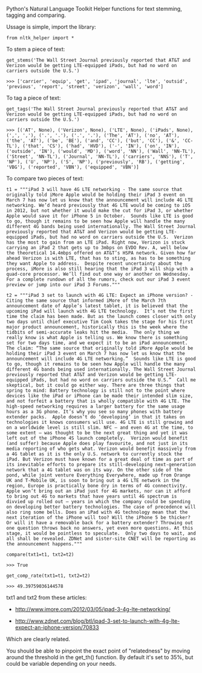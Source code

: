 Python's Natural Language Toolkit Helper functions for text stemming, tagging and comparing.

Ussage is simple, import the library:

    from nltk_helper import *

To stem a piece of text:

    get_stems('The Wall Street Journal previously reported that AT&T and Verizon would be getting LTE-equipped iPads, but had no word on carriers outside the U.S.')
    
    >>> ['carrier', 'equip', 'get', 'ipad', 'journal', 'lte', 'outsid', 'previous', 'report', 'street', 'verizon', 'wall', 'word']

To tag a piece of text:

    get_tags('The Wall Street Journal previously reported that AT&T and Verizon would be getting LTE-equipped iPads, but had no word on carriers outside the U.S.')
    
    >>> [('AT', None), ('Verizon', None), ('LTE', None), ('iPads', None), (',', ','), ('.', '.'), ('.', '.'), ('The', 'AT'), ('no', 'AT'), ('the', 'AT'), ('be', 'BE'), ('and', 'CC'), ('but', 'CC'), ('&', 'CC-TL'), ('that', 'CS'), ('had', 'HVD'), ('-', 'IN'), ('on', 'IN'), ('outside', 'IN'), ('would', 'MD'), ('word', 'NN'), ('Wall', 'NN-TL'), ('Street', 'NN-TL'), ('Journal', 'NN-TL'), ('carriers', 'NNS'), ('T', 'NP'), ('U', 'NP'), ('S', 'NP'), ('previously', 'RB'), ('getting', 'VBG'), ('reported', 'VBN'), ('equipped', 'VBN')]

To compare two pieces of text:
    
    t1 = """iPad 3 will have 4G LTE networking - The same source that originally told iMore Apple would be holding their iPad 3 event on March 7 has now let us know that the announcement will include 4G LTE networking. We’d heard previously that 4G LTE would be coming to iOS in 2012, but not whether it would make the cut for iPad 3, or whether Apple would save it for iPhone 5 in October.  Sounds like LTE is good to go, though it remains to be seen how Apple will handle the many different 4G bands being used internationally. The Wall Street Journal previously reported that AT&T and Verizon would be getting LTE-equipped iPads, but had no word on carriers outside the U.S.  Verizon has the most to gain from an LTE iPad. Right now, Verizon is stuck carrying an iPad 2 that gets up to 3mbps on EVDO Rev. A, well below the theoretical 14.4mbps offered on AT&T’s HSPA network. Given how far ahead Verizon is with LTE, that has to sting, as has to be something they want Apple to address.  Despite recent uncertainty about the process, iMore is also still hearing that the iPad 3 will ship with a quad-core processor. We’ll find out one way or another on Wednesday.  For a complete rundown of all the rumors, check out our iPad 3 event preview or jump into our iPad 3 Forums."""
    
    t2 = """iPad 3 set to launch with 4G LTE: Expect an iPhone version? - Citing the same source that informed iMore of the March 7th announcement date of Apple’s latest tablet, it is believed that the upcoming iPad will launch with 4G LTE technology.  It’s not the first time the claim has been made. But as the launch comes closer with only two days until chief executive Tim Cook takes the stage for his first major product announcement, historically this is the week where the tidbits of semi-accurate leaks hit the media.  The only thing we really know is what Apple is telling us. We know there is something set for two days time, and we expect it to be an iPad announcement. The claim: “The same source that originally told iMore Apple would be holding their iPad 3 event on March 7 has now let us know that the announcement will include 4G LTE networking.”  Sounds like LTE is good to go, though it remains to be seen how Apple will handle the many different 4G bands being used internationally. The Wall Street Journal previously reported that AT&T and Verizon would be getting LTE-equipped iPads, but had no word on carriers outside the U.S.”  Call me skeptical, but it could go either way. There are three things that spring to mind: Battery technology is still not to the point where devices like the iPad or iPhone can be made their intended slim size, and not forfeit a battery that is wholly compatible with 4G LTE. The high-speed networking requires a larger battery for the same usage hours as a 3G phone. It’s why you see so many phones with battery extender packs.  Apple doesn’t do ‘developing’ in that it takes on technologies it knows consumers will use. 4G LTE is still growing and on a worldwide level is still slim. NFC — and even 4G at the time, to some extent — was thought to be the next great thing and yet it was left out of the iPhone 4S launch completely.  Verizon would benefit (and suffer) because Apple does play favourite, and not just in its media reporting of who gets what. Verizon would benefit massively from a 4G tablet as it is the only U.S. network to currently stock the iPad. But Verizon must have known for a great deal of time as part of its inevitable efforts to prepare its still-developing next-generation network that a 4G tablet was on its way. On the other side of the pond, while joint venture Everything Everywhere, made up from Orange UK and T-Mobile UK, is soon to bring out a 4G LTE network in the region, Europe is practically bone dry in terms of 4G connectivity. Apple won’t bring out an iPad just for 4G markets, nor can it afford to bring out 4G to markets that have years until 4G spectrum is divvied up rolled out — years in which the company could be spending on developing better battery technologies. The case of precedence will also ring some bells. Does an iPad with 4G technology mean that the next iteration of the iPhone will too? Will the iPhone 5 be thicker? Or will it have a removable back for a battery extender? Throwing out one question throws back no answers, yet even more questions. At this stage, it would be pointless to speculate.  Only two days to wait, and all shall be revealed. ZDNet and sister-site CNET will be reporting as the announcement happens."""
    
    compare(txt1=t1, txt2=t2)
    
    >>> True
    
    get_comp_rate(txt1=t1, txt2=t2)
    
    >>> 49.39759036144578

txt1 and txt2 from these articles:

* http://www.imore.com/2012/03/05/ipad-3-4g-lte-networking/

* http://www.zdnet.com/blog/btl/ipad-3-set-to-launch-with-4g-lte-expect-an-iphone-version/70833

Which are clearly related.

You should be able to pinpoint the exact point of "relatedness" by moving around the threshold in the get_th() function.  By default it's set to 35%, but could be variable depending on your needs.